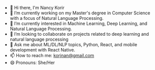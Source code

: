 - 👋 Hi there, I'm Nancy Korir
- 📖 I’m currently working on my Master's degree in Computer Science with a focus of Natural Language Processing.
- 🌱 I’m currently interested in Machine Learning, Deep Learning, and Natural Language Processing.
- 👯 I’m looking to collaborate on projects related to deep learning and natural language processing
- 💬 Ask me about ML/DL/NLP topics, Python, React, and mobile development with React Native.
- 📫 How to reach me: korjnan@gmail.com
- 😄 Pronouns: She/Her
<!--
**Kirsten-Nancy/Kirsten-Nancy** is a ✨ _special_ ✨ repository because its `README.md` (this file) appears on your GitHub profile.

Here are some ideas to get you started:

- 🔭 I’m currently working on ...
- 🌱 I’m currently learning ...
- 👯 I’m looking to collaborate on ...
- 🤔 I’m looking for help with ...
- 💬 Ask me about ...
- 📫 How to reach me: korjnan@gmail.com
- 😄 Pronouns: She/Her
- ⚡ Fun fact: ...

